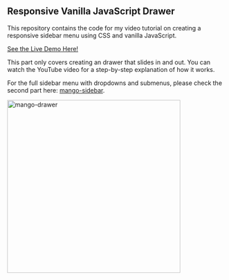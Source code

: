 ## Responsive Vanilla JavaScript Drawer

This repository contains the code for my video tutorial on creating a responsive sidebar menu using CSS and vanilla JavaScript.

<a href="https://laustke.github.io/mango-drawer/index.html" target="_blank">See the Live Demo Here!</a>

This part only covers creating an drawer that slides in and out. 
You can watch the YouTube video for a step-by-step explanation of how it works.

For the full sidebar menu with dropdowns and submenus, please check the second part here: [mango-sidebar](https://github.com/laustke/mango-sidebar).

<img src="https://laustke.github.io/mango-drawer/MangoDrawer.gif" alt="mango-drawer" width="400"/>



